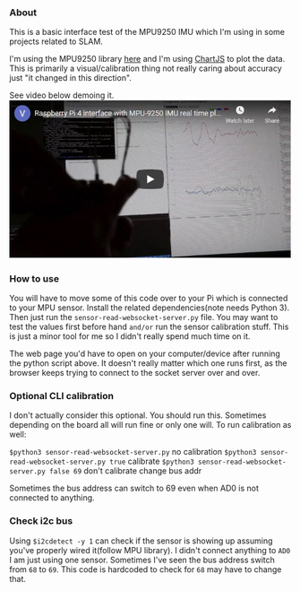 ### About
This is a basic interface test of the MPU9250 IMU which I'm using in some projects related to SLAM.

I'm using the MPU9250 library [here](https://github.com/Intelligent-Vehicle-Perception/MPU-9250-Sensors-Data-Collect) and I'm using [ChartJS](https://www.chartjs.org/docs/latest/) to plot the data. This is primarily a visual/calibration thing not really caring about accuracy just "it changed in this direction".

See video below demoing it.
[![YouTube thumbnail for video](./yt-thumb.JPG)](https://www.youtube.com/watch?v=FKAJO67X9RY)
### How to use
You will have to move some of this code over to your Pi which is connected to your MPU sensor. Install the related dependencies(note needs Python 3). Then just run the `sensor-read-websocket-server.py` file. You may want to test the values first before hand `and/or` run the sensor calibration stuff. This is just a minor tool for me so I didn't really spend much time on it.

The web page you'd have to open on your computer/device after running the python script above. It doesn't really matter which one runs first, as the browser keeps trying to connect to the socket server over and over.

### Optional CLI calibration
I don't actually consider this optional. You should run this. Sometimes depending on the board all will run fine or only one will. To run calibration as well:

`$python3 sensor-read-websocket-server.py` no calibration
`$python3 sensor-read-websocket-server.py true` calibrate
`$python3 sensor-read-websocket-server.py false 69` don't calibrate change bus addr

Sometimes the bus address can switch to 69 even when AD0 is not connected to anything.

### Check i2c bus
Using `$i2cdetect -y 1` can check if the sensor is showing up assuming you've properly wired it(follow MPU library). I didn't connect anything to `AD0` I am just using one sensor. Sometimes I've seen the bus address switch from `68` to `69`. This code is hardcoded to check for `68` may have to change that.